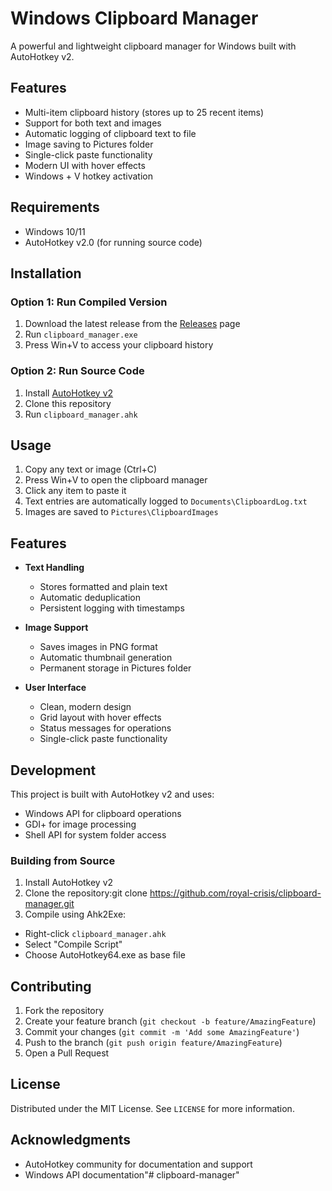 # Windows Clipboard Manager

A powerful and lightweight clipboard manager for Windows built with AutoHotkey v2.

## Features

- Multi-item clipboard history (stores up to 25 recent items)
- Support for both text and images
- Automatic logging of clipboard text to file
- Image saving to Pictures folder
- Single-click paste functionality
- Modern UI with hover effects
- Windows + V hotkey activation

## Requirements

- Windows 10/11
- AutoHotkey v2.0 (for running source code)

## Installation

### Option 1: Run Compiled Version
1. Download the latest release from the [Releases](../../releases) page
2. Run `clipboard_manager.exe`
3. Press Win+V to access your clipboard history

### Option 2: Run Source Code
1. Install [AutoHotkey v2](https://www.autohotkey.com/)
2. Clone this repository
3. Run `clipboard_manager.ahk`

## Usage

1. Copy any text or image (Ctrl+C)
2. Press Win+V to open the clipboard manager
3. Click any item to paste it
4. Text entries are automatically logged to `Documents\ClipboardLog.txt`
5. Images are saved to `Pictures\ClipboardImages`

## Features

- **Text Handling**
  - Stores formatted and plain text
  - Automatic deduplication
  - Persistent logging with timestamps

- **Image Support**
  - Saves images in PNG format
  - Automatic thumbnail generation
  - Permanent storage in Pictures folder

- **User Interface**
  - Clean, modern design
  - Grid layout with hover effects
  - Status messages for operations
  - Single-click paste functionality

## Development

This project is built with AutoHotkey v2 and uses:
- Windows API for clipboard operations
- GDI+ for image processing
- Shell API for system folder access

### Building from Source

1. Install AutoHotkey v2
2. Clone the repository:git clone https://github.com/royal-crisis/clipboard-manager.git
3. Compile using Ahk2Exe:
- Right-click `clipboard_manager.ahk`
- Select "Compile Script"
- Choose AutoHotkey64.exe as base file

## Contributing

1. Fork the repository
2. Create your feature branch (`git checkout -b feature/AmazingFeature`)
3. Commit your changes (`git commit -m 'Add some AmazingFeature'`)
4. Push to the branch (`git push origin feature/AmazingFeature`)
5. Open a Pull Request

## License

Distributed under the MIT License. See `LICENSE` for more information.

## Acknowledgments

- AutoHotkey community for documentation and support
- Windows API documentation"# clipboard-manager" 
